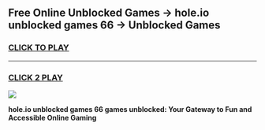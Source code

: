 
## Free Online Unblocked Games → hole.io unblocked games 66 → Unblocked Games
<h3>
<a href="https://premium.freeplayer.one?title=hole.io_unblocked_games_66&ref=21F">CLICK TO PLAY</a></h3>
<hr>

<h3>
<a href="https://premium.freeplayer.one?title=hole.io_unblocked_games_66&ref=21F">CLICK 2 PLAY</a>
  
</h3>

<a href="https://premium.freeplayer.one?title=hole.io_unblocked_games_66&ref=21F/"><img src="https://clearcache.store/games.png"></a>


**hole.io unblocked games 66 games unblocked: Your Gateway to Fun and Accessible Online Gaming**
